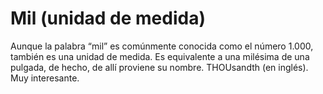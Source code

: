 # Mil (unidad de medida)

Aunque la palabra “mil” es comúnmente conocida como el número 1.000, también es
una unidad de medida. Es equivalente a una milésima de una pulgada, de hecho, de
allí proviene su nombre. THOUsandth (en inglés). Muy interesante.
